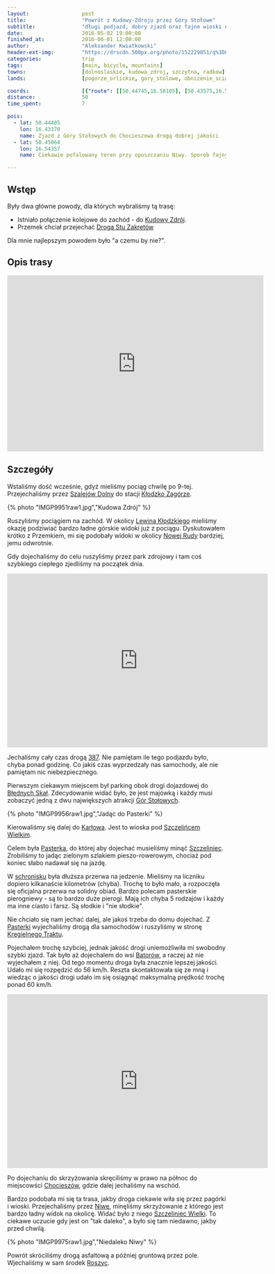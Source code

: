 ```yaml
---
layout:                 post
title:                  "Powrót z Kudowy-Zdroju przez Góry Stołowe"
subtitle:               "długi podjazd, dobry zjazd oraz fajne wioski na koniec"
date:                   2016-05-02 19:00:00
finished_at:            2016-06-01 12:00:00
author:                 "Aleksander Kwiatkowski"
header-ext-img:         "https://drscdn.500px.org/photo/152229851/q%3D80_m%3D2000/d91e640d51cb32fc6d0bf4f1ffa458ec"
categories:             trip
tags:                   [main, bicycle, mountains]
towns:                  [dolnoslaskie, kudowa_zdroj, szczytna, radkow]
lands:                  [pogorze_orlickie, gory_stolowe, obnizenie_scinawki, kotlina_klodzka]

coords:                 [{"route": [[50.44745,16.58105], [50.43575,16.58860], [50.42602,16.58723], [50.42405,16.60868], [50.42066,16.60508], [50.41727,16.60680], [50.41508,16.61332]], "type": "bicycle"}, {"route": [[50.43001,16.24519], [50.43608,16.23875], [50.44253,16.24184], [50.44581,16.25532], [50.45095,16.27849], [50.45177,16.29489], [50.45909,16.29952], [50.46423,16.31952], [50.46177,16.34587], [50.46341,16.34922], [50.47537,16.33763], [50.48307,16.32630], [50.48952,16.32862], [50.49367,16.32622], [50.48673,16.32879], [50.48684,16.33222], [50.48542,16.33042], [50.48843,16.34029], [50.48542,16.35128], [50.47384,16.35737], [50.46701,16.35548], [50.46204,16.37797], [50.45379,16.39557], [50.44417,16.41763], [50.44439,16.42089], [50.44849,16.42278], [50.44833,16.42681], [50.44510,16.43093], [50.44598,16.44938], [50.45215,16.46827], [50.44652,16.49753], [50.45281,16.49110], [50.45199,16.50689], [50.45357,16.52929], [50.45079,16.53230], [50.45084,16.54732], [50.44327,16.56646], [50.44942,16.56551], [50.44986,16.58152]], "type": "bicycle"}]
distance:               50
time_spent:             7

pois:
  - lat: 50.44485
    lon: 16.43370
    name: Zjazd z Góry Stołowych do Chocieszowa drogą dobrej jakości
  - lat: 50.45064
    lon: 16.54357
    name: Ciekawie pofalowany teren przy opuszczaniu Niwy. Sporob fajnych dróg gruntowych.

---
```


[wiki-droga-387]:             https://pl.wikipedia.org/wiki/Droga_wojew%C3%B3dzka_nr_387
[wiki-kregielny-trakt]:       https://pl.wikipedia.org/wiki/Kr%C4%99gielny_Trakt
[wiki-kudowa-zdroj]:          https://pl.wikipedia.org/wiki/Kudowa-Zdr%C3%B3j
[wiki-szalejow-dolny]:        https://pl.wikipedia.org/wiki/Szalej%C3%B3w_Dolny
[wiki-klodzko-zagorze]:       https://pl.wikipedia.org/wiki/K%C5%82odzko_Zag%C3%B3rze
[wiki-lewin-klodzki]:         https://pl.wikipedia.org/wiki/Lewin_K%C5%82odzki
[wiki-nowa-ruda]:             https://pl.wikipedia.org/wiki/Nowa_Ruda
[wiki-bledne-skaly]:          https://pl.wikipedia.org/wiki/B%C5%82%C4%99dne_Ska%C5%82y
[wiki-gory-stolowe]:          https://pl.wikipedia.org/wiki/G%C3%B3ry_Sto%C5%82owe
[wiki-karlow]:                https://pl.wikipedia.org/wiki/Kar%C5%82%C3%B3w
[wiki-szczeliniec-wielki]:    https://pl.wikipedia.org/wiki/Szczeliniec_Wielki
[wiki-schronisko-pasterka]:   https://pl.wikipedia.org/wiki/Schronisko_PTTK_%E2%80%9EPasterka%E2%80%9D
[wiki-pasterka]:              https://pl.wikipedia.org/wiki/Pasterka_(wojew%C3%B3dztwo_dolno%C5%9Bl%C4%85skie)
[wiki-batorow]:               https://pl.wikipedia.org/wiki/Bator%C3%B3w
[wiki-chocieszow]:            https://pl.wikipedia.org/wiki/Chociesz%C3%B3w
[wiki-niwa]:                  https://pl.wikipedia.org/wiki/Niwa_(wojew%C3%B3dztwo_dolno%C5%9Bl%C4%85skie)
[wiki-roszyce]:               https://pl.wikipedia.org/wiki/Roszyce

Wstęp
-----

Były dwa główne powody, dla których wybraliśmy tą trasę:

* Istniało połączenie kolejowe do zachód - do [Kudowy Zdrój][wiki-kudowa-zdroj].
* Przemek chciał przejechać [Drogą Stu Zakrętów][wiki-droga-387]

Dla mnie najlepszym powodem było "a czemu by nie?".

Opis trasy
----------

<iframe height='405' width='590' frameborder='0' allowtransparency='true' scrolling='no' src='https://www.strava.com/activities/563089957/embed/2c9c744f482d9c1ca6db9cdc012e11df45a3febc'></iframe>

Szczegóły
---------

Wstaliśmy dość wcześnie, gdyż mieliśmy pociąg chwilę po 9-tej. Przejechaliśmy
przez [Szalejów Dolny][wiki-szalejow-dolny] do stacji [Kłodzko Zagórze][wiki-klodzko-zagorze].

{% photo "IMGP9951raw1.jpg","Kudowa Zdrój" %}

Ruszyliśmy pociągiem na zachód. W okolicy [Lewina Kłodzkiego][wiki-lewin-klodzki]
mieliśmy okazję podziwiać bardzo ładne górskie widoki już z pociągu. Dyskutowałem krótko
z Przemkiem, mi się podobały widoki w okolicy [Nowej Rudy][wiki-nowa-ruda] bardziej,
jemu odwrotnie.

Gdy dojechaliśmy do celu ruszyliśmy przez park zdrojowy i tam coś szybkiego
ciepłego zjedliśmy na początek dnia.

<div class="vimeo"><iframe src='http://player.vimeo.com/video/168917316' width="600" height="400" frameborder="0" webkitAllowFullScreen mozallowfullscreen allowFullScreen> </iframe></div>

Jechaliśmy cały czas drogą [387][wiki-droga-387]. Nie pamiętam ile tego podjazdu było,
chyba ponad godzinę. Co jakiś czas wyprzedzały nas samochody, ale nie pamiętam
nic niebezpiecznego.

Pierwszym ciekawym miejscem był parking obok drogi dojazdowej do
[Błędnych Skał][wiki-bledne-skaly]. Zdecydowanie widać było, że jest majówką i każdy musi
zobaczyć jedną z dwu największych atrakcji [Gór Stołowych][wiki-gory-stolowe].

{% photo "IMGP9956raw1.jpg","Jadąc do Pasterki" %}

Kierowaliśmy się dalej do [Karłowa][wiki-karlow]. Jest to wioska pod
[Szczelińcem Wielkim][wiki-szczeliniec-wielki].

Celem była [Pasterka][wiki-schronisko-pasterka], do której aby dojechać
musieliśmy minąć [Szczeliniec][wiki-szczeliniec-wielki]. Zrobiliśmy to jadąc
zielonym szlakiem pieszo-rowerowym, chociaż pod koniec słabo nadawał się na
jazdę.

W [schronisku][wiki-schronisko-pasterka] była dłuższa przerwa na jedzenie.
Mieliśmy na liczniku dopiero kilkanaście kilometrów (chyba). Trochę to było mało, a
rozpoczęła się oficjalna przerwa na solidny obiad. Bardzo polecam pasterskie
pierogniewy - są to bardzo duże pierogi. Mają ich chyba 5 rodzajów i każdy
ma inne ciasto i farsz. Są słodkie i "nie słodkie".

Nie chciało się nam jechać dalej, ale jakoś trzeba do domu dojechać.
Z [Pasterki][wiki-pasterka] wyjechaliśmy drogą dla samochodów i ruszyliśmy
w stronę [Kręgielnego Traktu][wiki-kregielny-trakt].

Pojechałem trochę szybciej, jednak jakość drogi uniemożliwiła mi swobodny
szybki zjazd. Tak było aż dojechalem do wsi [Batorów][wiki-batorow], a raczej
aż nie wyjechałem z niej. Od tego momentu droga była znacznie lepszej jakości.
Udało mi się rozpędzić do 56 km/h. Reszta skontaktowała się ze mną i wiedząc
o jakości drogi udało im się osiągnąć maksymalną prędkość trochę ponad 60 km/h.

<div class="vimeo"><iframe src='http://player.vimeo.com/video/168932067' width="600" height="400" frameborder="0" webkitAllowFullScreen mozallowfullscreen allowFullScreen> </iframe></div>

Po dojechaniu do skrzyżowania skręciliśmy w prawo na północ do miejscowści
[Chocieszów][wiki-chocieszow], gdzie dalej jechaliśmy na wschód.

Bardzo podobała mi się ta trasa, jakby droga ciekawie wiła się przez pagórki i
wioski. Przejechaliśmy przez [Niwę][wiki-niwa], minęliśmy
skrzyżowanie z którego jest bardzo ładny widok na okolicę. Widać było z niego
[Szczeliniec Wielki][wiki-szczeliniec-wielki]. To ciekawe uczucie gdy jest on
"tak daleko", a było się tam niedawno, jakby przed chwilą.

{% photo "IMGP9975raw1.jpg","Niedaleko Niwy" %}

Powrót skróciliśmy drogą asfaltową a później gruntową przez pole. Wjechaliśmy
w sam środek [Roszyc][wiki-roszyce].
